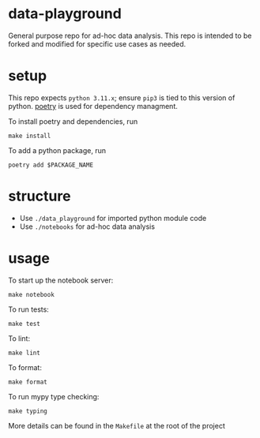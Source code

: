 # data-playground

General purpose repo for ad-hoc data analysis. This repo is intended to be forked and modified for specific use cases as needed.

# setup

This repo expects `python 3.11.x`; ensure `pip3` is tied to this version of python.
[poetry](https://python-poetry.org/) is used for dependency managment.

To install poetry and dependencies, run
```
make install
```

To add a python package, run

```
poetry add $PACKAGE_NAME
```

# structure

* Use `./data_playground` for imported python module code
* Use `./notebooks` for ad-hoc data analysis


# usage

To start up the notebook server:
```
make notebook
```

To run tests:
```
make test
```

To lint:
```
make lint
```

To format:
```
make format
```

To run mypy type checking:
```
make typing
```

More details can be found in the `Makefile` at the root of the project
